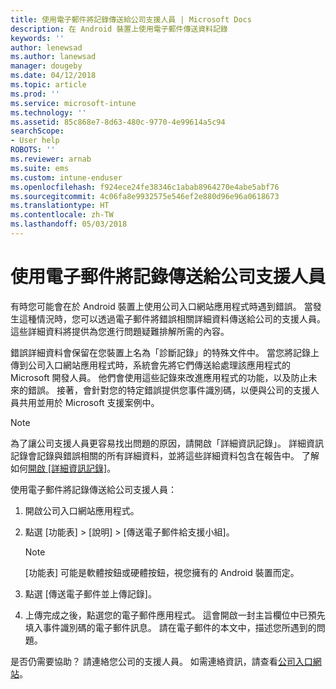 ```yaml
---
title: 使用電子郵件將記錄傳送給公司支援人員 | Microsoft Docs
description: 在 Android 裝置上使用電子郵件傳送資料記錄
keywords: ''
author: lenewsad
ms.author: lanewsad
manager: dougeby
ms.date: 04/12/2018
ms.topic: article
ms.prod: ''
ms.service: microsoft-intune
ms.technology: ''
ms.assetid: 85c868e7-8d63-480c-9770-4e99614a5c94
searchScope:
- User help
ROBOTS: ''
ms.reviewer: arnab
ms.suite: ems
ms.custom: intune-enduser
ms.openlocfilehash: f924ece24fe38346c1abab8964270e4abe5abf76
ms.sourcegitcommit: 4c06fa8e9932575e546ef2e880d96e96a0618673
ms.translationtype: HT
ms.contentlocale: zh-TW
ms.lasthandoff: 05/03/2018
---
```

# <a name="email-logs-to-your-company-support"></a>使用電子郵件將記錄傳送給公司支援人員

有時您可能會在於 Android 裝置上使用公司入口網站應用程式時遇到錯誤。 當發生這種情況時，您可以透過電子郵件將錯誤相關詳細資料傳送給公司的支援人員。 這些詳細資料將提供為您進行問題疑難排解所需的內容。  

錯誤詳細資料會保留在您裝置上名為「診斷記錄」的特殊文件中。 當您將記錄上傳到公司入口網站應用程式時，系統會先將它們傳送給處理該應用程式的 Microsoft 開發人員。 他們會使用這些記錄來改進應用程式的功能，以及防止未來的錯誤。 接著，會針對您的特定錯誤提供您事件識別碼，以便與公司的支援人員共用並用於 Microsoft 支援案例中。

> [!Note]
> 為了讓公司支援人員更容易找出問題的原因，請開啟「詳細資訊記錄」。 詳細資訊記錄會記錄與錯誤相關的所有詳細資料，並將這些詳細資料包含在報告中。 了解如何[開啟 [詳細資訊記錄]](use-verbose-logging-to-help-your-it-administrator-fix-device-issues-android.md)。  

使用電子郵件將記錄傳送給公司支援人員：

1.  開啟公司入口網站應用程式。

2.  點選 [功能表] > [說明] > [傳送電子郵件給支援小組]。

    > [!NOTE]
    > [功能表] 可能是軟體按鈕或硬體按鈕，視您擁有的 Android 裝置而定。

3.  點選 [傳送電子郵件並上傳記錄]。
4.  上傳完成之後，點選您的電子郵件應用程式。 這會開啟一封主旨欄位中已預先填入事件識別碼的電子郵件訊息。 請在電子郵件的本文中，描述您所遇到的問題。  

是否仍需要協助？ 請連絡您公司的支援人員。 如需連絡資訊，請查看[公司入口網站](https://portal.manage.microsoft.com#HelpDeskDialog)。

